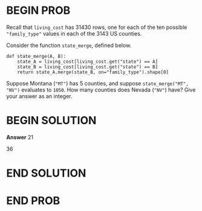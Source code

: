 # BEGIN PROB

Recall that `living_cost` has $31430$ rows, one for each of the ten
possible `"family_type"` values in each of the $3143$ US counties.

Consider the function `state_merge`, defined below.

    def state_merge(A, B):
        state_A = living_cost[living_cost.get("state") == A]
        state_B = living_cost[living_cost.get("state") == B]
        return state_A.merge(state_B, on="family_type").shape[0]

Suppose Montana (`"MT"`) has 5 counties, and suppose
`state_merge("MT", "NV")` evaluates to `1050`. How many counties does
Nevada (`"NV"`) have? Give your answer as an integer.

# BEGIN SOLUTION

**Answer** $21$

<average>36</average>

# END SOLUTION

# END PROB